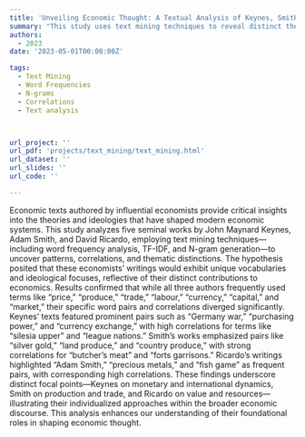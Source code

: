 ```yaml
---
title: 'Unveiling Economic Thought: A Textual Analysis of Keynes, Smith, and Ricardo'
summary: "This study uses text mining techniques to reveal distinct thematic and lexical differences in the economic writings of Keynes, Smith, and Ricardo, highlighting their unique contributions to economic theory through word frequencies, N-grams, and correlations."
authors:
  - 2023
date: '2023-05-01T00:00:00Z'

tags:
  - Text Mining
  - Word Frequencies
  - N-grams
  - Correlations
  - Text analysis



url_project: ''
url_pdf: 'projects/text_mining/text_mining.html'
url_dataset: ''
url_slides: ''
url_code: ''

---
```


Economic texts authored by influential economists provide critical insights into the theories and ideologies that have shaped modern economic systems. This study analyzes five seminal works by John Maynard Keynes, Adam Smith, and David Ricardo, employing text mining techniques—including word frequency analysis, TF-IDF, and N-gram generation—to uncover patterns, correlations, and thematic distinctions. The hypothesis posited that these economists’ writings would exhibit unique vocabularies and ideological focuses, reflective of their distinct contributions to economics. Results confirmed that while all three authors frequently used terms like “price,” “produce,” “trade,” “labour,” “currency,” “capital,” and “market,” their specific word pairs and correlations diverged significantly. Keynes’ texts featured prominent pairs such as “Germany war,” “purchasing power,” and “currency exchange,” with high correlations for terms like “silesia upper” and “league nations.” Smith’s works emphasized pairs like “silver gold,” “land produce,” and “country produce,” with strong correlations for “butcher’s meat” and “forts garrisons.” Ricardo’s writings highlighted “Adam Smith,” “precious metals,” and “fish game” as frequent pairs, with corresponding high correlations. These findings underscore distinct focal points—Keynes on monetary and international dynamics, Smith on production and trade, and Ricardo on value and resources—illustrating their individualized approaches within the broader economic discourse. This analysis enhances our understanding of their foundational roles in shaping economic thought.

